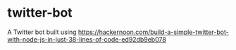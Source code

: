 # twitter-bot
A Twitter bot built using https://hackernoon.com/build-a-simple-twitter-bot-with-node-js-in-just-38-lines-of-code-ed92db9eb078
